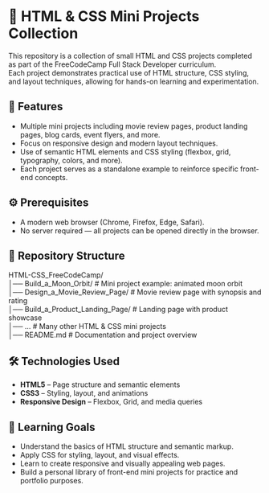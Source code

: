 # 📝 HTML & CSS Mini Projects Collection

This repository is a collection of small HTML and CSS projects completed as part of the FreeCodeCamp Full Stack Developer curriculum.  
Each project demonstrates practical use of HTML structure, CSS styling, and layout techniques, allowing for hands-on learning and experimentation.

## 🚀 Features

- Multiple mini projects including movie review pages, product landing pages, blog cards, event flyers, and more.  
- Focus on responsive design and modern layout techniques.  
- Use of semantic HTML elements and CSS styling (flexbox, grid, typography, colors, and more).  
- Each project serves as a standalone example to reinforce specific front-end concepts.  

## ⚙️ Prerequisites

- A modern web browser (Chrome, Firefox, Edge, Safari).  
- No server required — all projects can be opened directly in the browser.  

##  📂 Repository Structure

HTML-CSS_FreeCodeCamp/  
│── Build_a_Moon_Orbit/        # Mini project example: animated moon orbit  
│── Design_a_Movie_Review_Page/ # Movie review page with synopsis and rating  
│── Build_a_Product_Landing_Page/ # Landing page with product showcase  
│── …                          # Many other HTML & CSS mini projects  
│── README.md                  # Documentation and project overview  

##  🛠️ Technologies Used

- **HTML5** – Page structure and semantic elements  
- **CSS3** – Styling, layout, and animations  
- **Responsive Design** – Flexbox, Grid, and media queries  

##  🎯 Learning Goals

- Understand the basics of HTML structure and semantic markup.  
- Apply CSS for styling, layout, and visual effects.  
- Learn to create responsive and visually appealing web pages.  
- Build a personal library of front-end mini projects for practice and portfolio purposes.  

